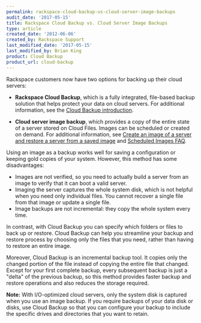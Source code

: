 ```yaml
---
permalink: rackspace-cloud-backup-vs-cloud-server-image-backups
audit_date: '2017-05-15'
title: Rackspace Cloud Backup vs. Cloud Server Image Backups
type: article
created_date: '2012-06-06'
created_by: Rackspace Support
last_modified_date: '2017-05-15'
last_modified_by: Brian King
product: Cloud Backup
product_url: cloud-backup
---
```


Rackspace customers now have two options for backing up their cloud servers:

- **Rackspace Cloud Backup**, which is a fully integrated, file-based backup solution that helps protect your data on cloud servers. For additional information, see the [Cloud Backup introduction](/support/how-to/cloud-backup/).

- **Cloud server image backup**, which provides a copy of the entire state of a server stored on Cloud Files. Images can be scheduled or created on demand. For additional information, see [Create an image of a server and restore a server from a saved image](/support/how-to/create-an-image-of-a-server-and-restore-a-server-from-a-saved-image/) and [Scheduled Images FAQ](/support/how-to/scheduled-images-faq/).

Using an image as a backup works well for saving a configuration or keeping gold copies of your system. However, this method has some disadvantages:

- Images are not verified, so you need to actually build a server from an image to verify that it can boot a valid server. 
- Imaging the server captures the whole system disk, which is not helpful when you need only individual files. You cannot recover a single file from that image or update a single file.
- Image backups are not incremental: they copy the whole system every time.

In contrast, with Cloud Backup you can specify which folders or files to back up or restore. Cloud Backup can help you streamline your backup and restore process by choosing only the files that you need, rather than having to restore an entire image.

Moreover, Cloud Backup is an incremental backup tool. It copies only the changed portion of the file instead of copying the entire file that changed. Except for your first complete backup, every subsequent backup is just a "delta" of the previous backup, so this method provides faster backup and restore operations and also reduces the storage required. 

**Note:** With I/O-optimized cloud servers, only the system disk is captured when you use an image backup. If you require backups of your data disk or disks, use Cloud Backup so that you can configure your backup to include the specific drives and directories that you want to retain. 




